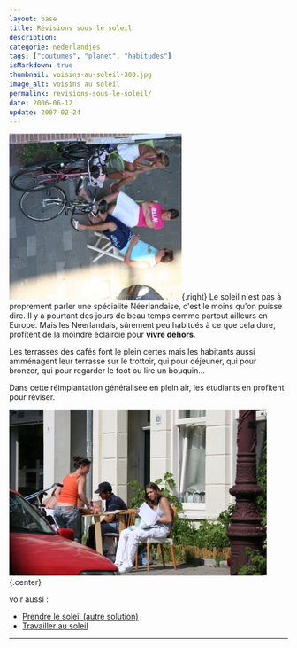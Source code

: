 ```yaml
---
layout: base
title: Révisions sous le soleil
description: 
categorie: nederlandjes
tags: ["coutumes", "planet", "habitudes"]
isMarkdown: true
thumbnail: voisins-au-soleil-300.jpg
image_alt: voisins au soleil
permalink: revisions-sous-le-soleil/
date: 2006-06-12
update: 2007-02-24
---
```




![voisins au soleil](voisins-au-soleil-300.jpg){.right}
Le soleil n'est pas à proprement parler une spécialité Néerlandaise, c'est le moins qu'on puisse dire. Il y a pourtant des jours de beau temps comme partout ailleurs en Europe. Mais les Néerlandais, sûrement peu habitués à ce que cela dure, profitent de la moindre éclaircie pour **vivre dehors**. 


Les terrasses des cafés font le plein certes mais les habitants aussi amménagent leur terrasse sur le trottoir, qui pour déjeuner, qui pour bronzer, qui pour regarder le foot ou lire un bouquin...

Dans cette réimplantation généralisée en plein air, les étudiants en profitent pour réviser.

![révisions en plein air](revisions-par-beau-temps-300.jpg){.center}

voir aussi : 
* [Prendre le soleil (autre solution)](/prendre-le-soleil-autre-solution)
* [Travailler au soleil](/travailler-au-soleil)
---